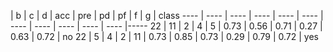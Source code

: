  |     b |     c |     d |  acc |  pre |   pd |   pf |    f |    g | class
  ---- |  ---- |  ---- |  ---- |  ---- | ---- | ---- | ---- | ---- | ---- | ---- |-----
    22 |    11 |     2 |     4 |     5 | 0.73 | 0.56 | 0.71 | 0.27 | 0.63 | 0.72 | no
    22 |     5 |     4 |     2 |    11 | 0.73 | 0.85 | 0.73 | 0.29 | 0.79 | 0.72 | yes

